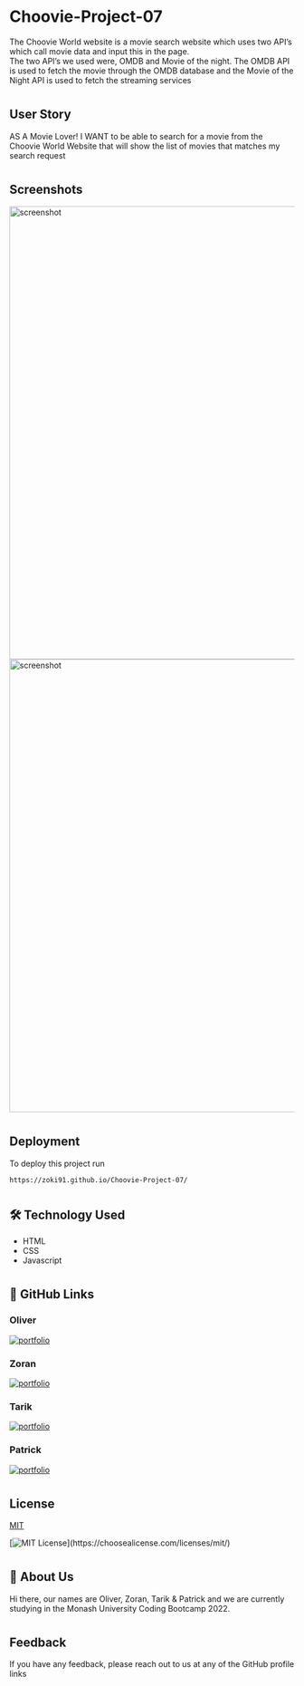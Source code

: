 

# Choovie-Project-07
The Choovie World website is a movie search website which uses two API’s which call movie data and input this in the page.  
The two API’s we used were, OMDB and Movie of the night. 
The OMDB API is used to fetch the movie through the OMDB database and the Movie of the Night API is used to fetch the streaming services
#
## User Story
AS A Movie Lover! I WANT to be able to search for a movie from the Choovie World Website that will show the list of movies that matches my search request
#

## Screenshots

<img src="https://i.ibb.co/tJ5KkM2/Screenshot-1.png" alt="screenshot" width="800"/>

<img src="https://i.ibb.co/tJ5KkM2/Screenshot-1.png" alt="screenshot" width="800"/>

#

## Deployment

To deploy this project run

```bash
https://zoki91.github.io/Choovie-Project-07/
```
#

## 🛠 Technology Used
- HTML 
- CSS
- Javascript

#

## 🔗 GitHub Links
### Oliver 
[![portfolio](https://img.shields.io/badge/my_portfolio-000?style=for-the-badge&logo=ko-fi&logoColor=white)](https://github.com/OGray96/)

### Zoran 
[![portfolio](https://img.shields.io/badge/my_portfolio-000?style=for-the-badge&logo=ko-fi&logoColor=white)](https://github.com/Zoki91/)

### Tarik 
[![portfolio](https://img.shields.io/badge/my_portfolio-000?style=for-the-badge&logo=ko-fi&logoColor=white)](https://github.com/Obinossor/)

### Patrick 
[![portfolio](https://img.shields.io/badge/my_portfolio-000?style=for-the-badge&logo=ko-fi&logoColor=white)](https://github.com/patrickthegu/)

#

## License

[MIT](https://choosealicense.com/licenses/mit/)

[![MIT License](https://img.shields.io/apm/l/atomic-design-ui.svg?)](https://choosealicense.com/licenses/mit/)

#

## 🚀 About Us
Hi there, our names are Oliver, Zoran, Tarik & Patrick and we are currently studying in the Monash University Coding Bootcamp 2022.

#

## Feedback

If you have any feedback, please reach out to us at any of the GitHub profile links